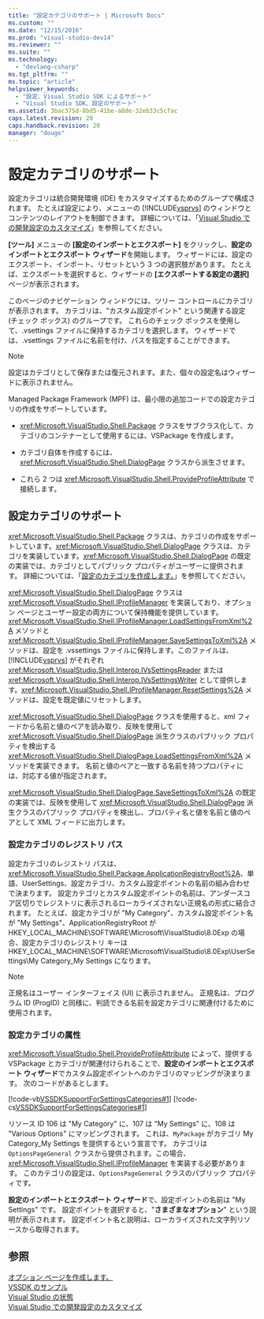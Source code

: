 ```yaml
---
title: "設定カテゴリのサポート | Microsoft Docs"
ms.custom: ""
ms.date: "12/15/2016"
ms.prod: "visual-studio-dev14"
ms.reviewer: ""
ms.suite: ""
ms.technology: 
  - "devlang-csharp"
ms.tgt_pltfrm: ""
ms.topic: "article"
helpviewer_keywords: 
  - "設定、Visual Studio SDK によるサポート"
  - "Visual Studio SDK、設定のサポート"
ms.assetid: 3bac375d-8bd5-41be-a8de-32eb33c5cfac
caps.latest.revision: 20
caps.handback.revision: 20
manager: "douge"
---
```

# 設定カテゴリのサポート
設定カテゴリは統合開発環境 \(IDE\) をカスタマイズするためのグループで構成されます。 たとえば設定により、メニューの [!INCLUDE[vsprvs](../assembler/masm/includes/vsprvs_md.md)] のウィンドウとコンテンツのレイアウトを制御できます。 詳細については、「[Visual Studio での開発設定のカスタマイズ](http://msdn.microsoft.com/ja-jp/22c4debb-4e31-47a8-8f19-16f328d7dcd3)」を参照してください。  
  
 **\[ツール\]** メニューの **\[設定のインポートとエクスポート\]** をクリックし、**設定のインポートとエクスポート ウィザード**を開始します。 ウィザードには、設定のエクスポート、インポート、リセットという 3 つの選択肢があります。 たとえば、エクスポートを選択すると、ウィザードの **\[エクスポートする設定の選択\]** ページが表示されます。  
  
 このページのナビゲーション ウィンドウには、ツリー コントロールにカテゴリが表示されます。 カテゴリは、"カスタム設定ポイント" という関連する設定 \(チェック ボックス\) のグループです。 これらのチェック ボックスを使用して、.vsettings ファイルに保持するカテゴリを選択します。 ウィザードでは、.vsettings ファイルに名前を付け、パスを指定することができます。  
  
> [!NOTE]
>  設定はカテゴリとして保存または復元されます。また、個々の設定名はウィザードに表示されません。  
  
 Managed Package Framework \(MPF\) は、最小限の追加コードでの設定カテゴリの作成をサポートしています。  
  
-   <xref:Microsoft.VisualStudio.Shell.Package> クラスをサブクラス化して、カテゴリのコンテナーとして使用するには、VSPackage を作成します。  
  
-   カテゴリ自体を作成するには、<xref:Microsoft.VisualStudio.Shell.DialogPage> クラスから派生させます。  
  
-   これら 2 つは <xref:Microsoft.VisualStudio.Shell.ProvideProfileAttribute> で接続します。  
  
## 設定カテゴリのサポート  
 <xref:Microsoft.VisualStudio.Shell.Package> クラスは、カテゴリの作成をサポートしています。<xref:Microsoft.VisualStudio.Shell.DialogPage> クラスは、カテゴリを実装しています。<xref:Microsoft.VisualStudio.Shell.DialogPage> の既定の実装では、カテゴリとしてパブリック プロパティがユーザーに提供されます。 詳細については、「[設定のカテゴリを作成します。](../Topic/Creating%20a%20Settings%20Category.md)」を参照してください。  
  
 <xref:Microsoft.VisualStudio.Shell.DialogPage> クラスは <xref:Microsoft.VisualStudio.Shell.IProfileManager> を実装しており、オプション ページとユーザー設定の両方について保持機能を提供しています。<xref:Microsoft.VisualStudio.Shell.IProfileManager.LoadSettingsFromXml%2A> メソッドと <xref:Microsoft.VisualStudio.Shell.IProfileManager.SaveSettingsToXml%2A> メソッドは、設定を .vssettings ファイルに保持します。このファイルは、[!INCLUDE[vsprvs](../assembler/masm/includes/vsprvs_md.md)] がそれぞれ <xref:Microsoft.VisualStudio.Shell.Interop.IVsSettingsReader> または <xref:Microsoft.VisualStudio.Shell.Interop.IVsSettingsWriter> として提供します。<xref:Microsoft.VisualStudio.Shell.IProfileManager.ResetSettings%2A> メソッドは、設定を既定値にリセットします。  
  
 <xref:Microsoft.VisualStudio.Shell.DialogPage> クラスを使用すると、xml フィードから名前と値のペアを読み取り、反映を使用して <xref:Microsoft.VisualStudio.Shell.DialogPage> 派生クラスのパブリック プロパティを検出する <xref:Microsoft.VisualStudio.Shell.DialogPage.LoadSettingsFromXml%2A> メソッドを実装できます。 名前と値のペアと一致する名前を持つプロパティには、対応する値が指定されます。  
  
 <xref:Microsoft.VisualStudio.Shell.DialogPage.SaveSettingsToXml%2A> の既定の実装では、反映を使用して <xref:Microsoft.VisualStudio.Shell.DialogPage> 派生クラスのパブリック プロパティを検出し、プロパティ名と値を名前と値のペアとして XML フィードに出力します。  
  
### 設定カテゴリのレジストリ パス  
 設定カテゴリのレジストリ パスは、<xref:Microsoft.VisualStudio.Shell.Package.ApplicationRegistryRoot%2A>、単語、UserSettings、設定カテゴリ、カスタム設定ポイントの名前の組み合わせで決まります。 設定カテゴリとカスタム設定ポイントの名前は、アンダースコア区切りでレジストリに表示されるローカライズされない正規名の形式に結合されます。 たとえば、設定カテゴリが "My Category"、カスタム設定ポイント名が "My Settings"、ApplicationRegistryRoot が HKEY\_LOCAL\_MACHINE\\SOFTWARE\\Microsoft\\VisualStudio\\8.0Exp の場合、設定カテゴリのレジストリ キーは HKEY\_LOCAL\_MACHINE\\SOFTWARE\\Microsoft\\VisualStudio\\8.0Exp\\UserSettings\\My Category\_My Settings になります。  
  
> [!NOTE]
>  正規名はユーザー インターフェイス \(UI\) に表示されません。 正規名は、プログラム ID \(ProgID\) と同様に、判読できる名前を設定カテゴリに関連付けるために使用されます。  
  
### 設定カテゴリの属性  
 <xref:Microsoft.VisualStudio.Shell.ProvideProfileAttribute> によって、提供する VSPackage とカテゴリが関連付けられることで、**設定のインポートとエクスポート ウィザード**でカスタム設定ポイントへのカテゴリのマッピングが決まります。 次のコードがあるとします。  
  
 [!code-vb[VSSDKSupportForSettingsCategories#1](../misc/codesnippet/VisualBasic/support-for-settings-categories_1.vb)]
 [!code-cs[VSSDKSupportForSettingsCategories#1](../misc/codesnippet/CSharp/support-for-settings-categories_1.cs)]  
  
 リソース ID 106 は "My Category" に、107 は "My Settings" に、108 は "Various Options" にマッピングされます。 これは、`MyPackage` がカテゴリ My Category\_My Settings を提供するという宣言です。 カテゴリは `OptionsPageGeneral` クラスから提供されます。この場合、<xref:Microsoft.VisualStudio.Shell.IProfileManager> を実装する必要があります。 このカテゴリの設定は、`OptionsPageGeneral` クラスのパブリック プロパティです。  
  
 **設定のインポートとエクスポート ウィザード**で、設定ポイントの名前は "My Settings" です。 設定ポイントを選択すると、"**さまざまなオプション**" という説明が表示されます。 設定ポイント名と説明は、ローカライズされた文字列リソースから取得されます。  
  
## 参照  
 [オプション ページを作成します。](../Topic/Creating%20an%20Options%20Page.md)   
 [VSSDK のサンプル](../misc/vssdk-samples.md)   
 [Visual Studio の状態](../Topic/VSPackage%20State.md)   
 [Visual Studio での開発設定のカスタマイズ](http://msdn.microsoft.com/ja-jp/22c4debb-4e31-47a8-8f19-16f328d7dcd3)